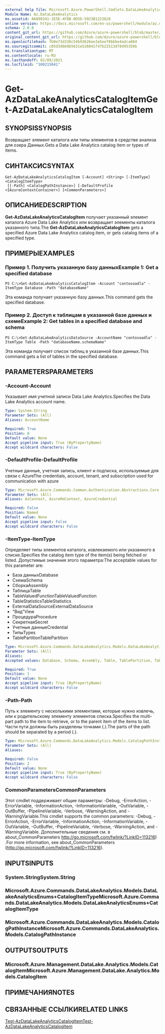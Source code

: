 ```yaml
---
external help file: Microsoft.Azure.PowerShell.Cmdlets.DataLakeAnalytics.dll-Help.xml
Module Name: Az.DataLakeAnalytics
ms.assetid: A6899341-1E5E-4F8B-8D5D-5923B1223628
online version: https://docs.microsoft.com/en-us/powershell/module/az.datalakeanalytics/get-azdatalakeanalyticscatalogitem
schema: 2.0.0
content_git_url: https://github.com/Azure/azure-powershell/blob/master/src/DataLakeAnalytics/DataLakeAnalytics/help/Get-AzDataLakeAnalyticsCatalogItem.md
original_content_git_url: https://github.com/Azure/azure-powershell/blob/master/src/DataLakeAnalytics/DataLakeAnalytics/help/Get-AzDataLakeAnalyticsCatalogItem.md
ms.openlocfilehash: fb0e73d338c54b93626ee3a5ee78bbbe4adca884
ms.sourcegitcommit: c05d3d669b5631e526841f47b22513d78495350b
ms.translationtype: MT
ms.contentlocale: ru-RU
ms.lasthandoff: 02/09/2021
ms.locfileid: "100215041"
---
```

# <span data-ttu-id="d02c5-101">Get-AzDataLakeAnalyticsCatalogItem</span><span class="sxs-lookup"><span data-stu-id="d02c5-101">Get-AzDataLakeAnalyticsCatalogItem</span></span>

## <span data-ttu-id="d02c5-102">SYNOPSIS</span><span class="sxs-lookup"><span data-stu-id="d02c5-102">SYNOPSIS</span></span>
<span data-ttu-id="d02c5-103">Возвращает элемент каталога или типы элементов в средстве анализа для озера Данных.</span><span class="sxs-lookup"><span data-stu-id="d02c5-103">Gets a Data Lake Analytics catalog item or types of items.</span></span>

## <span data-ttu-id="d02c5-104">СИНТАКСИС</span><span class="sxs-lookup"><span data-stu-id="d02c5-104">SYNTAX</span></span>

```
Get-AzDataLakeAnalyticsCatalogItem [-Account] <String> [-ItemType] <CatalogItemType>
 [[-Path] <CatalogPathInstance>] [-DefaultProfile <IAzureContextContainer>] [<CommonParameters>]
```

## <span data-ttu-id="d02c5-105">ОПИСАНИЕ</span><span class="sxs-lookup"><span data-stu-id="d02c5-105">DESCRIPTION</span></span>
<span data-ttu-id="d02c5-106">**Get-AzDataLakeAnalyticsCatalogItem** получает указанный элемент каталога Azure Data Lake Analytics или возвращает элементы каталога указанного типа.</span><span class="sxs-lookup"><span data-stu-id="d02c5-106">The **Get-AzDataLakeAnalyticsCatalogItem** gets a specified Azure Data Lake Analytics catalog item, or gets catalog items of a specified type.</span></span>

## <span data-ttu-id="d02c5-107">ПРИМЕРЫ</span><span class="sxs-lookup"><span data-stu-id="d02c5-107">EXAMPLES</span></span>

### <span data-ttu-id="d02c5-108">Пример 1. Получить указанную базу данных</span><span class="sxs-lookup"><span data-stu-id="d02c5-108">Example 1: Get a specified database</span></span>
```
PS C:\>Get-AzDataLakeAnalyticsCatalogItem -Account "contosoadla" -ItemType Database -Path "databaseName"
```

<span data-ttu-id="d02c5-109">Эта команда получает указанную базу данных.</span><span class="sxs-lookup"><span data-stu-id="d02c5-109">This command gets the specified database.</span></span>

### <span data-ttu-id="d02c5-110">Пример 2. Доступ к таблицам в указанной базе данных и схеме</span><span class="sxs-lookup"><span data-stu-id="d02c5-110">Example 2: Get tables in a specified database and schema</span></span>
```
PS C:\>Get-AzDataLakeAnalyticsDataSource -AccountName "contosoadla" -ItemType Table -Path "databaseName.schemaName"
```

<span data-ttu-id="d02c5-111">Эта команда получает список таблиц в указанной базе данных.</span><span class="sxs-lookup"><span data-stu-id="d02c5-111">This command gets a list of tables in the specified database.</span></span>

## <span data-ttu-id="d02c5-112">PARAMETERS</span><span class="sxs-lookup"><span data-stu-id="d02c5-112">PARAMETERS</span></span>

### <span data-ttu-id="d02c5-113">-Account</span><span class="sxs-lookup"><span data-stu-id="d02c5-113">-Account</span></span>
<span data-ttu-id="d02c5-114">Указывает имя учетной записи Data Lake Analytics.</span><span class="sxs-lookup"><span data-stu-id="d02c5-114">Specifies the Data Lake Analytics account name.</span></span>

```yaml
Type: System.String
Parameter Sets: (All)
Aliases: AccountName

Required: True
Position: 0
Default value: None
Accept pipeline input: True (ByPropertyName)
Accept wildcard characters: False
```

### <span data-ttu-id="d02c5-115">-DefaultProfile</span><span class="sxs-lookup"><span data-stu-id="d02c5-115">-DefaultProfile</span></span>
<span data-ttu-id="d02c5-116">Учетные данные, учетная запись, клиент и подписка, используемые для связи с Azure</span><span class="sxs-lookup"><span data-stu-id="d02c5-116">The credentials, account, tenant, and subscription used for communication with azure</span></span>

```yaml
Type: Microsoft.Azure.Commands.Common.Authentication.Abstractions.Core.IAzureContextContainer
Parameter Sets: (All)
Aliases: AzContext, AzureRmContext, AzureCredential

Required: False
Position: Named
Default value: None
Accept pipeline input: False
Accept wildcard characters: False
```

### <span data-ttu-id="d02c5-117">-ItemType</span><span class="sxs-lookup"><span data-stu-id="d02c5-117">-ItemType</span></span>
<span data-ttu-id="d02c5-118">Определяет типы элементов каталога, извлекаемого или указанного в списке.</span><span class="sxs-lookup"><span data-stu-id="d02c5-118">Specifies the catalog item type of the item(s) being fetched or listed.</span></span>
<span data-ttu-id="d02c5-119">Допустимые значения этого параметра:</span><span class="sxs-lookup"><span data-stu-id="d02c5-119">The acceptable values for this parameter are:</span></span>
- <span data-ttu-id="d02c5-120">База данных</span><span class="sxs-lookup"><span data-stu-id="d02c5-120">Database</span></span>
- <span data-ttu-id="d02c5-121">Схема</span><span class="sxs-lookup"><span data-stu-id="d02c5-121">Schema</span></span>
- <span data-ttu-id="d02c5-122">Сборка</span><span class="sxs-lookup"><span data-stu-id="d02c5-122">Assembly</span></span>
- <span data-ttu-id="d02c5-123">Таблица</span><span class="sxs-lookup"><span data-stu-id="d02c5-123">Table</span></span>
- <span data-ttu-id="d02c5-124">TableValuedFunction</span><span class="sxs-lookup"><span data-stu-id="d02c5-124">TableValuedFunction</span></span>
- <span data-ttu-id="d02c5-125">TableStatistics</span><span class="sxs-lookup"><span data-stu-id="d02c5-125">TableStatistics</span></span>
- <span data-ttu-id="d02c5-126">ExternalDataSource</span><span class="sxs-lookup"><span data-stu-id="d02c5-126">ExternalDataSource</span></span>
- <span data-ttu-id="d02c5-127">"Вид"</span><span class="sxs-lookup"><span data-stu-id="d02c5-127">View</span></span>
- <span data-ttu-id="d02c5-128">Процедура</span><span class="sxs-lookup"><span data-stu-id="d02c5-128">Procedure</span></span>
- <span data-ttu-id="d02c5-129">Секретная</span><span class="sxs-lookup"><span data-stu-id="d02c5-129">Secret</span></span>
- <span data-ttu-id="d02c5-130">Учетные данные</span><span class="sxs-lookup"><span data-stu-id="d02c5-130">Credential</span></span>
- <span data-ttu-id="d02c5-131">Типы</span><span class="sxs-lookup"><span data-stu-id="d02c5-131">Types</span></span>
- <span data-ttu-id="d02c5-132">TablePartition</span><span class="sxs-lookup"><span data-stu-id="d02c5-132">TablePartition</span></span>

```yaml
Type: Microsoft.Azure.Commands.DataLakeAnalytics.Models.DataLakeAnalyticsEnums+CatalogItemType
Parameter Sets: (All)
Aliases:
Accepted values: Database, Schema, Assembly, Table, TablePartition, TableValuedFunction, TableStatistics, ExternalDataSource, View, Procedure, Secret, Credential, Types, Package

Required: True
Position: 1
Default value: None
Accept pipeline input: True (ByPropertyName)
Accept wildcard characters: False
```

### <span data-ttu-id="d02c5-133">-Path</span><span class="sxs-lookup"><span data-stu-id="d02c5-133">-Path</span></span>
<span data-ttu-id="d02c5-134">Путь к элементу с несколькими элементами, которые нужно извлечь, или к родительскому элементу элементов списка.</span><span class="sxs-lookup"><span data-stu-id="d02c5-134">Specifies the multi-part path to the item to retrieve, or to the parent item of the items to list.</span></span>
<span data-ttu-id="d02c5-135">Части пути должны быть разделены точками (.).</span><span class="sxs-lookup"><span data-stu-id="d02c5-135">The parts of the path should be separated by a period (.).</span></span>

```yaml
Type: Microsoft.Azure.Commands.DataLakeAnalytics.Models.CatalogPathInstance
Parameter Sets: (All)
Aliases:

Required: False
Position: 2
Default value: None
Accept pipeline input: True (ByPropertyName)
Accept wildcard characters: False
```

### <span data-ttu-id="d02c5-136">CommonParameters</span><span class="sxs-lookup"><span data-stu-id="d02c5-136">CommonParameters</span></span>
<span data-ttu-id="d02c5-137">Этот cmdlet поддерживает общие параметры: -Debug, -ErrorAction, -ErrorVariable, -InformationAction, -InformationVariable, -OutVariable, -OutBuffer, -PipelineVariable, -Verbose, -WarningAction, and -WarningVariable.</span><span class="sxs-lookup"><span data-stu-id="d02c5-137">This cmdlet supports the common parameters: -Debug, -ErrorAction, -ErrorVariable, -InformationAction, -InformationVariable, -OutVariable, -OutBuffer, -PipelineVariable, -Verbose, -WarningAction, and -WarningVariable.</span></span> <span data-ttu-id="d02c5-138">Дополнительные сведения см. в about_CommonParameters http://go.microsoft.com/fwlink/?LinkID=113216) .</span><span class="sxs-lookup"><span data-stu-id="d02c5-138">For more information, see about_CommonParameters (http://go.microsoft.com/fwlink/?LinkID=113216).</span></span>

## <span data-ttu-id="d02c5-139">INPUTS</span><span class="sxs-lookup"><span data-stu-id="d02c5-139">INPUTS</span></span>

### <span data-ttu-id="d02c5-140">System.String</span><span class="sxs-lookup"><span data-stu-id="d02c5-140">System.String</span></span>

### <span data-ttu-id="d02c5-141">Microsoft.Azure.Commands.DataLakeAnalytics.Models.DataLakeAnalyticsEnums+CatalogItemType</span><span class="sxs-lookup"><span data-stu-id="d02c5-141">Microsoft.Azure.Commands.DataLakeAnalytics.Models.DataLakeAnalyticsEnums+CatalogItemType</span></span>

### <span data-ttu-id="d02c5-142">Microsoft.Azure.Commands.DataLakeAnalytics.Models.CatalogPathInstance</span><span class="sxs-lookup"><span data-stu-id="d02c5-142">Microsoft.Azure.Commands.DataLakeAnalytics.Models.CatalogPathInstance</span></span>

## <span data-ttu-id="d02c5-143">OUTPUTS</span><span class="sxs-lookup"><span data-stu-id="d02c5-143">OUTPUTS</span></span>

### <span data-ttu-id="d02c5-144">Microsoft.Azure.Management.DataLake.Analytics.Models.CatalogItem</span><span class="sxs-lookup"><span data-stu-id="d02c5-144">Microsoft.Azure.Management.DataLake.Analytics.Models.CatalogItem</span></span>

## <span data-ttu-id="d02c5-145">ПРИМЕЧАНИЯ</span><span class="sxs-lookup"><span data-stu-id="d02c5-145">NOTES</span></span>

## <span data-ttu-id="d02c5-146">СВЯЗАННЫЕ ССЫЛКИ</span><span class="sxs-lookup"><span data-stu-id="d02c5-146">RELATED LINKS</span></span>

[<span data-ttu-id="d02c5-147">Test-AzDataLakeAnalyticsCatalogItem</span><span class="sxs-lookup"><span data-stu-id="d02c5-147">Test-AzDataLakeAnalyticsCatalogItem</span></span>](./Test-AzDataLakeAnalyticsCatalogItem.md)


